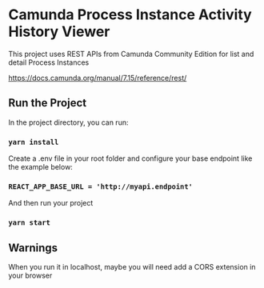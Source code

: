 # Camunda Process Instance Activity History Viewer

This project uses REST APIs from Camunda Community Edition for list and detail Process Instances

https://docs.camunda.org/manual/7.15/reference/rest/

## Run the Project

In the project directory, you can run:

### `yarn install`

Create a .env file in your root folder and configure your base endpoint like the example below:

### `REACT_APP_BASE_URL = 'http://myapi.endpoint'`

And then run your project

### `yarn start`

## Warnings

When you run it in localhost, maybe you will need add a CORS extension in your browser
